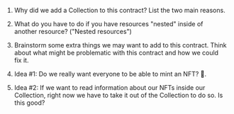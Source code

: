 1. Why did we add a Collection to this contract? List the two main reasons.

2. What do you have to do if you have resources "nested" inside of another resource? ("Nested resources")

3. Brainstorm some extra things we may want to add to this contract. Think about what might be problematic with this contract and how we could fix it.

4. Idea #1: Do we really want everyone to be able to mint an NFT? 🤔.

5. Idea #2: If we want to read information about our NFTs inside our Collection, right now we have to take it out of the Collection to do so. Is this good?

